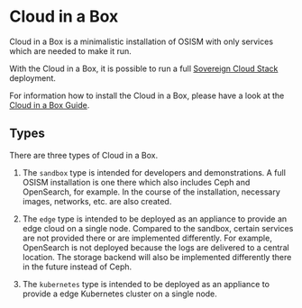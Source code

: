 # Cloud in a Box

Cloud in a Box is a minimalistic installation of OSISM with only services which are
needed to make it run.

With the Cloud in a Box, it is possible to run a full [Sovereign Cloud Stack](https://scs.community)
deployment.

For information how to install the Cloud in a Box, please have a look at the
[Cloud in a Box Guide](https://osism.tech/docs/guides/other-guides/cloud-in-a-box).

## Types

There are three types of Cloud in a Box.

1. The `sandbox` type is intended for developers and demonstrations. A full OSISM installation
   is one there which also includes Ceph and OpenSearch, for example. In the course of the
   installation, necessary images, networks, etc. are also created.

2. The `edge` type is intended to be deployed as an appliance to provide an edge cloud on a
   single node. Compared to the sandbox, certain services are not provided there or are
   implemented differently. For example, OpenSearch is not deployed because the logs are
   delivered to a central location. The storage backend will also be implemented differently
   there in the future instead of Ceph.

3. The `kubernetes` type is intended to be deployed as an appliance to provide a edge Kubernetes
   cluster on a single node.
